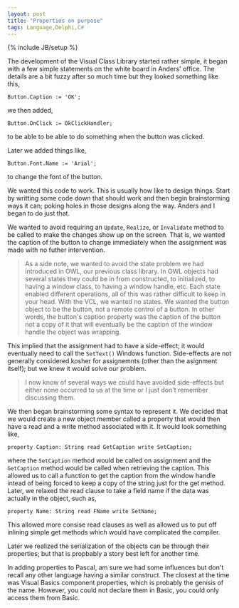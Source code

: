 ```yaml
---
layout: post
title: "Properties on purpose"
tags: Language,Delphi,C#
---
```

{% include JB/setup %}

The development of the Visual Class Library started rather simple, it began with 
a few simple statements on the white board in Anders' office. The details are a
bit fuzzy after so much time but they looked something like this,

    Button.Caption := 'OK';

we then added,

    Button.OnClick := OkClickHandler;

to be able to be able to do something when the button was clicked.

Later we added things like,

    Button.Font.Name := 'Arial';

to change the font of the button.

We wanted this code to work. This is usually how like to design things. Start by
writting some code down that should work and then begin brainstorming ways it 
can; poking holes in those designs along the way. Anders and I began to do just 
that.

We wanted to avoid requiring an `Update`, `Realize`, or `Invalidate` method to 
be called to make the changes show up on the screen. That is, we wanted the 
caption of the button to change immediately when the assignment was made with no 
futher intervention.

> As a side note, we wanted to avoid the state problem we had introduced in OWL,
our previous class library. In OWL objects had several states they could
be in from constructed, to initialized, to having a window class, to having a 
window handle, etc. Each state enabled different operations, all of this was 
rather difficult to keep in your head. With the VCL, we wanted no states. We 
wanted the button object to be the button, not a remote control of a button. In
other words, the button's caption property was the caption of the button not a 
copy of it that will eventually be the caption of the window handle the object 
was wrapping.

This implied that the assignment had to have a side-effect; it would eventually 
need to call the `SetText()` Windows function. Side-effects are not generally 
considered kosher for assignemnts (other than the asignment itself); but we knew 
it would solve our problem. 

> I now know of several ways we could have avoided side-effects but either none 
occurred to us at the time or I just don't remember discussing them.

We then began brainstorming some syntax to represent it. We decided that we
would create a new object member called a property that would then have a 
read and a write method associated with it. It would look something like,

    property Caption: String read GetCaption write SetCaption;

where the `SetCaption` method would be called on assignment and the `GetCaption`
method would be called when retrieving the caption. This allowed us to call
a function to get the caption from the window handle intead of being forced to
keep a copy of the string just for the get method. Later, we relaxed the read
clause to take a field name if the data was actually in the object, such as,

    property Name: String read FName write SetName;

This allowed more consise read clauses as well as allowed us to put off 
inlining simple get methods which would have complicated the compiler.

Later we realized the serialization of the objects can be through their
properties; but that is propbably a story best left for another time.

In adding properties to Pascal, am sure we had some influences but don't recall 
any other language having a similar construct. The closest at the time was 
Visual Basics component properties, which is probably the genisis of the name. 
However, you could not declare them in Basic, you could only access them from 
Basic.
